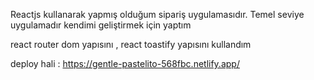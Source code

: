 Reactjs kullanarak yapmış olduğum sipariş uygulamasıdır. Temel seviye uygulamadır kendimi geliştirmek için yaptım

react router dom yapısını , react toastify yapısını kullandım
 
deploy hali : https://gentle-pastelito-568fbc.netlify.app/
